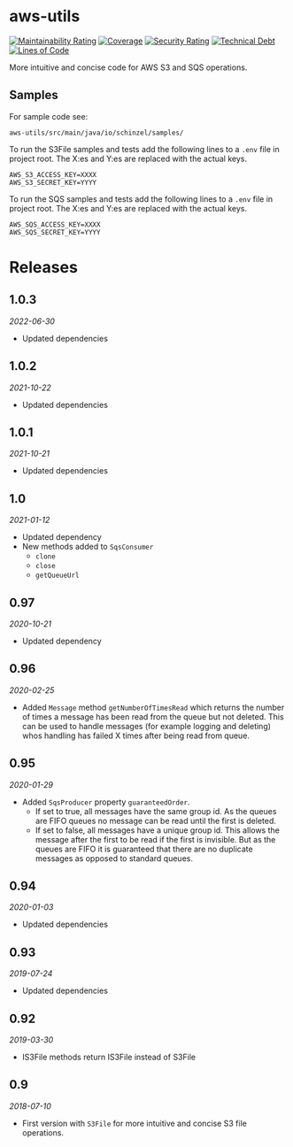 # aws-utils
[![Maintainability Rating](https://sonarcloud.io/api/project_badges/measure?project=Schinzel_aws-utils&metric=sqale_rating)](https://sonarcloud.io/dashboard?id=Schinzel_aws-utils)
[![Coverage](https://sonarcloud.io/api/project_badges/measure?project=Schinzel_aws-utils&metric=coverage)](https://sonarcloud.io/dashboard?id=Schinzel_aws-utils)
[![Security Rating](https://sonarcloud.io/api/project_badges/measure?project=Schinzel_aws-utils&metric=security_rating)](https://sonarcloud.io/dashboard?id=Schinzel_aws-utils)
[![Technical Debt](https://sonarcloud.io/api/project_badges/measure?project=Schinzel_aws-utils&metric=sqale_index)](https://sonarcloud.io/dashboard?id=Schinzel_aws-utils)
[![Lines of Code](https://sonarcloud.io/api/project_badges/measure?project=Schinzel_aws-utils&metric=ncloc)](https://sonarcloud.io/dashboard?id=Schinzel_aws-utils)

More intuitive and concise code for AWS S3 and SQS operations.

## Samples

For sample code see:

`aws-utils/src/main/java/io/schinzel/samples/`

To run the S3File samples and tests add the following lines to a `.env` file in project root. 
The X:es and Y:es are replaced with the actual keys.

```
AWS_S3_ACCESS_KEY=XXXX
AWS_S3_SECRET_KEY=YYYY
```

To run the SQS samples and tests add the following lines to a `.env` file in project root. 
The X:es and Y:es are replaced with the actual keys.

```
AWS_SQS_ACCESS_KEY=XXXX
AWS_SQS_SECRET_KEY=YYYY
```


# Releases

## 1.0.3
_2022-06-30_
- Updated dependencies

## 1.0.2
_2021-10-22_
- Updated dependencies

## 1.0.1
_2021-10-21_
- Updated dependencies

## 1.0
_2021-01-12_
- Updated dependency
- New methods added to `SqsConsumer`
    - `clone`
    - `close`
    - `getQueueUrl`

## 0.97
_2020-10-21_
- Updated dependency

## 0.96
_2020-02-25_
- Added `Message` method `getNumberOfTimesRead` which returns the number of times a message has been read from the queue but not deleted. This can be used to handle messages (for example logging and deleting) whos handling has failed X times after being read from queue.

## 0.95
_2020-01-29_
- Added `SqsProducer` property `guaranteedOrder`. 
    - If set to true, all messages have the same group id. As the queues are FIFO queues no message can be read until the first is deleted. 
    - If set to false, all messages have a unique group id. This allows the message after the first to be read if the first is invisible. But as the queues are FIFO it is guaranteed that there are no duplicate messages as opposed to standard queues. 

## 0.94
_2020-01-03_
- Updated dependencies

## 0.93
_2019-07-24_
- Updated dependencies

## 0.92
_2019-03-30_
- IS3File methods return IS3File instead of S3File

## 0.9
_2018-07-10_
- First version with `S3File` for more intuitive and concise S3 file operations.